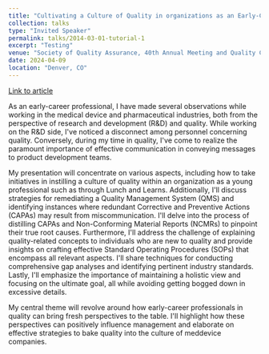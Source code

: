 ```yaml
---
title: "Cultivating a Culture of Quality in organizations as an Early-Career professional"
collection: talks
type: "Invited Speaker"
permalink: talks/2014-03-01-tutorial-1
excerpt: "Testing"
venue: "Society of Quality Assurance, 40th Annual Meeting and Quality College"
date: 2024-04-09
location: "Denver, CO"
---
```


[Link to article](https://northeastern-my.sharepoint.com/:w:/r/personal/chakraborty_at_northeastern_edu/Documents/SQA%20Article.docx?d=w83c352bf71a24b88abcb1da8ca1bee00&csf=1&web=1&e=vIOntj)

As an early-career professional, I have made several observations while working in the medical device and pharmaceutical industries, both from the perspective of research and development (R&D) and quality. While working on the R&D side, I've noticed a disconnect among personnel concerning quality. Conversely, during my time in quality, I've come to realize the paramount importance of effective communication in conveying messages to product development teams.

My presentation will concentrate on various aspects, including how to take initiatives in instilling a culture of quality within an organization as a young professional such as through Lunch and Learns. Additionally, I'll discuss strategies for remediating a Quality Management System (QMS) and identifying instances where redundant Corrective and Preventive Actions (CAPAs) may result from miscommunication. I'll delve into the process of distilling CAPAs and Non-Conforming Material Reports (NCMRs) to pinpoint their true root causes. Furthermore, I'll address the challenge of explaining quality-related concepts to individuals who are new to quality and provide insights on crafting effective Standard Operating Procedures (SOPs) that encompass all relevant aspects. I'll share techniques for conducting comprehensive gap analyses and identifying pertinent industry standards. Lastly, I'll emphasize the importance of maintaining a holistic view and focusing on the ultimate goal, all while avoiding getting bogged down in excessive details.

My central theme will revolve around how early-career professionals in quality can bring fresh perspectives to the table. I'll highlight how these perspectives can positively influence management and elaborate on effective strategies to bake quality into the culture of meddevice companies.

<!-- https://www.xcdsystem.com/SQA/abstract/invite.cfm?uid=632524&hid=7C541771-04F9-F7DF-1E383D05D8B354CF&aid=311849&caid=9&cid=4115 -->
